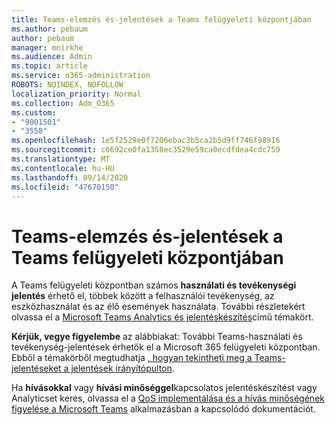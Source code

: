 ```yaml
---
title: Teams-elemzés és-jelentések a Teams felügyeleti központjában
ms.author: pebaum
author: pebaum
manager: mnirkhe
ms.audience: Admin
ms.topic: article
ms.service: o365-administration
ROBOTS: NOINDEX, NOFOLLOW
localization_priority: Normal
ms.collection: Adm_O365
ms.custom:
- "9001501"
- "3558"
ms.openlocfilehash: 1e5f2529e0f7206ebac3b5ca2b5d9ff746f98916
ms.sourcegitcommit: c6692ce0fa1358ec3529e59ca0ecdfdea4cdc759
ms.translationtype: MT
ms.contentlocale: hu-HU
ms.lasthandoff: 09/14/2020
ms.locfileid: "47670150"
---
```

# <a name="teams-analytics-and-reports-in-the-teams-admin-center"></a>Teams-elemzés és-jelentések a Teams felügyeleti központjában

A Teams felügyeleti központban számos **használati és tevékenységi jelentés** érhető el, többek között a felhasználói tevékenység, az eszközhasználat és az élő események használata. További részletekért olvassa el a [Microsoft Teams Analytics és jelentéskészítés](https://docs.microsoft.com/microsoftteams/teams-analytics-and-reports/teams-reporting-reference)című témakört.

**Kérjük, vegye figyelembe** az alábbiakat: További Teams-használati és tevékenység-jelentések érhetők el a Microsoft 365 felügyeleti központban. Ebből a témakörből megtudhatja [, hogyan tekintheti meg a Teams-jelentéseket a jelentések irányítópulton](https://docs.microsoft.com/microsoftteams/teams-activity-reports#how-to-view-the-teams-reports-in-the-reports-dashboard).

Ha **hívásokkal** vagy **hívási minőséggel**kapcsolatos jelentéskészítést vagy Analyticset keres, olvassa el a [QoS implementálása és a hívás minőségének figyelése a Microsoft Teams](https://docs.microsoft.com/microsoftteams/monitor-call-quality-qos) alkalmazásban a kapcsolódó dokumentációt.

